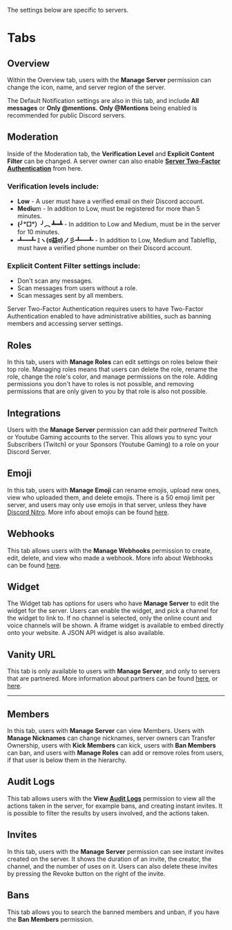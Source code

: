 <!-- TITLE: Server Settings -->

The settings below are specific to servers.

# Tabs

## Overview
Within the Overview tab, users with the **Manage Server** permission can change the icon, name, and server region of the server.

The Default Notification settings are also in this tab, and include **All messages** or **Only @mentions.** **Only @Mentions** being enabled is recommended for public Discord servers.

## Moderation
Inside of the Moderation tab, the **Verification Level** and **Explicit Content Filter** can be changed. A server owner can also enable **[Server Two-Factor Authentication](/2fa)** from here.

### Verification levels include:
* **Low** - A user must have a verified email on their Discord account.
* **Mediu**m - In addition to Low, must be registered for more than 5 minutes. 
* **(╯°□°）╯︵ ┻━┻** - In addition to Low and Medium, must be in the server for 10 minutes.
* **┻━┻ ﾐヽ(ಠ益ಠ)ノ彡┻━┻** - In addition to Low, Medium and Tableflip, must have a verified phone number on their Discord account.

### Explicit Content Filter settings include:

* Don't scan any messages.
* Scan messages from users without a role.
* Scan messages sent by all members.

Server Two-Factor Authentication requires users to have Two-Factor Authentication enabled to have administrative abilities, such as banning members and accessing server settings.

## Roles

In this tab, users with **Manage Roles** can edit settings on roles below their top role. Managing roles means that users can delete the role, rename the role, change the role's color, and manage permissions on the role. Adding permissions you don't have to roles is not possible, and removing permissions that are only given to you by that role is also not possible.

## Integrations

Users with the **Manage Server** permission can add their *partnered* Twitch or Youtube Gaming accounts to the server. This allows you to sync your Subscribers (Twitch) or your Sponsors (Youtube Gaming) to a role on your Discord Server. 

## Emoji

In this tab, users with **Manage Emoji** can rename emojis, upload new ones, view who uploaded them, and delete emojis. There is a 50 emoji limit per server, and users may only use emojis in that server, unless they have [Discord Nitro](/nitro). More info about emojis can be found [here](/emoji).

## Webhooks

This tab allows users with the **Manage Webhooks** permission to create, edit, delete, and view who made a webhook. More info about Webhooks can be found [here](https://support.discordapp.com/hc/en-us/articles/228383668-Intro-to-Webhook).

## Widget

The Widget tab has options for users who have **Manage Server** to edit the widget for the server. Users can enable the widget, and pick a channel for the widget to link to. If no channel is selected, only the online count and voice channels will be shown. A iframe widget is available to embed directly onto your website. A JSON API widget is also available.

## Vanity URL

This tab is only available to users with **Manage Server**, and only to servers that are partnered. More information about partners can be found [here](/partner), or [here](https://discordapp.com/partners).

-----

## Members

In this tab, users with **Manage Server** can view Members. Users with **Manage Nicknames** can change nicknames, server owners can Transfer Ownership, users with **Kick Members** can kick, users with **Ban Members** can ban, and users with **Manage Roles** can add or remove roles from users, if that user is below them in the hierarchy. 

## Audit Logs

This tab allows users with the **View [Audit Logs](/audit-logs)** permission to view all the actions taken in the server, for example bans, and creating instant invites. It is possible to filter the results by users involved, and the actions taken.

## Invites
In this tab, users with the **Manage Server** permission can see instant invites created on the server. It shows the duration of an invite, the creator, the channel, and the number of uses on it. Users can also delete these invites by pressing the Revoke button on the right of the invite.

## Bans

This tab allows you to search the banned members and unban, if you have the **Ban Members** permission. 